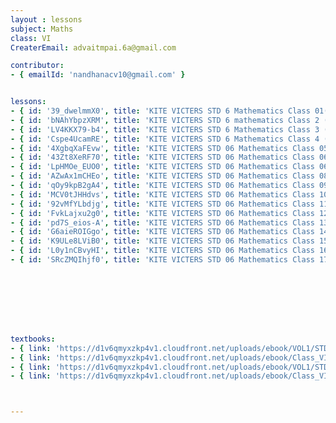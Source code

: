 ```yaml
--- 
layout : lessons 
subject: Maths
class: VI
CreaterEmail: advaitmpai.6a@gmail.com

contributor: 
- { emailId: 'nandhanacv10@gmail.com' }


lessons: 
- { id: '39_dwelmmX0', title: 'KITE VICTERS STD 6 Mathematics Class 01(First Bell-ഫസ്റ്റ് ബെല്‍)' }
- { id: 'bNAhYbpzXRM', title: 'KITE VICTERS STD 6 mathematics Class 2 (First Bell-ഫസ്റ്റ് ബെല്‍)' }
- { id: 'LV4KKX79-b4', title: 'KITE VICTERS STD 6 Mathematics Class 3 (First Bell-ഫസ്റ്റ് ബെല്‍)' }
- { id: 'Cspe4UcamRE', title: 'KITE VICTERS STD 6 Mathematics Class 4 (First Bell-ഫസ്റ്റ് ബെല്‍)' }
- { id: '4XgbqXaFEvw', title: 'KITE VICTERS STD 06 Mathematics Class 05 (First Bell-ഫസ്റ്റ് ബെല്‍)' }
- { id: '43Zt8XeRF70', title: 'KITE VICTERS STD 06 Mathematics Class 06 (First Bell-ഫസ്റ്റ് ബെല്‍)' }
- { id: 'LpHMOe_EUO0', title: 'KITE VICTERS STD 06 Mathematics Class 06 (First Bell-ഫസ്റ്റ് ബെല്‍)' }  
- { id: 'AZwAx1mCHEo', title: 'KITE VICTERS STD 06 Mathematics Class 08 (First Bell-ഫസ്റ്റ് ബെല്‍)' }
- { id: 'qOy9kpB2gA4', title: 'KITE VICTERS STD 06 Mathematics Class 09 (First Bell-ഫസ്റ്റ് ബെല്‍)' }
- { id: 'MCV0tJHHdvs', title: 'KITE VICTERS STD 06 Mathematics Class 10 (First Bell-ഫസ്റ്റ് ബെല്‍)' }
- { id: '92vMfYLbdjg', title: 'KITE VICTERS STD 06 Mathematics Class 11 (First Bell-ഫസ്റ്റ് ബെല്‍)' }
- { id: 'FvkLajxu2g0', title: 'KITE VICTERS STD 06 Mathematics Class 12 (First Bell-ഫസ്റ്റ് ബെല്‍)' }
- { id: 'pd7S_eios-A', title: 'KITE VICTERS STD 06 Mathematics Class 13 (First Bell-ഫസ്റ്റ് ബെല്‍)' }
- { id: 'G6aieROIGgo', title: 'KITE VICTERS STD 06 Mathematics Class 14 (First Bell-ഫസ്റ്റ് ബെല്‍)' }
- { id: 'K9ULe8LViB0', title: 'KITE VICTERS STD 06 Mathematics Class 15 (First Bell-ഫസ്റ്റ് ബെല്‍)' }
- { id: 'L0y1nCBvyHI', title: 'KITE VICTERS STD 06 Mathematics Class 16 (First Bell-ഫസ്റ്റ് ബെല്‍)' }
- { id: 'SRcZMQIhjf0', title: 'KITE VICTERS STD 06 Mathematics Class 17 (First Bell-ഫസ്റ്റ് ബെല്‍)' }








textbooks:
- { link: 'https://d1v6qmyxzkp4v1.cloudfront.net/uploads/ebook/VOL1/STD6/MathsEnglish/MathsEnglish.pdf', title: 'Maths part 1 ' , medium: 'English' }
- { link: 'https://d1v6qmyxzkp4v1.cloudfront.net/uploads/ebook/Class_VI/Maths_Eng_Vol_II/MathsEnglish.pdf', title: 'Maths part 2' , medium: 'English' }
- { link: 'https://d1v6qmyxzkp4v1.cloudfront.net/uploads/ebook/VOL1/STD6/MathsMalayalam/MathsMalayalam.pdf', title: 'Maths part 1 ' , medium: 'malayalam' }
- { link: 'https://d1v6qmyxzkp4v1.cloudfront.net/uploads/ebook/Class_VI/Maths_Vol_II/MathsMalayalam.pdf', title: 'Maths part 2' , medium: 'malayalam' }



---   
```

